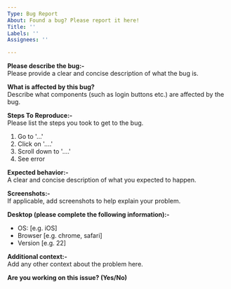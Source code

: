 ```yaml
---
Type: Bug Report
About: Found a bug? Please report it here!
Title: ''
Labels: ''
Assignees: ''

---
```

 
**Please describe the bug:-**<br>
Please provide a clear and concise description of what the bug is.

**What is affected by this bug?**<br>
Describe what components (such as login buttons etc.) are affected by the bug.

**Steps To Reproduce:-**<br>
Please list the steps you took to get to the bug.<br>
1. Go to '...'
2. Click on '....'
3. Scroll down to '....'
4. See error

**Expected behavior:-**<br>
A clear and concise description of what you expected to happen.

**Screenshots:-**<br>
If applicable, add screenshots to help explain your problem.

**Desktop (please complete the following information):-**
 - OS: [e.g. iOS]
 - Browser [e.g. chrome, safari]
 - Version [e.g. 22]

**Additional context:-**<br>
Add any other context about the problem here.

**Are you working on this issue? (Yes/No)**
